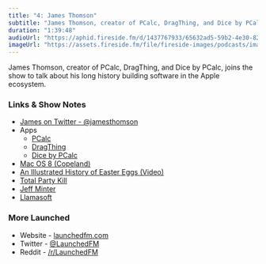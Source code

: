 ```yaml
---
title: "4: James Thomson"
subtitle: "James Thomson, creator of PCalc, DragThing, and Dice by PCalc, joins the show to talk about his long history building software in the Apple ecosystem."
duration: "1:39:48"
audioUrl: "https://aphid.fireside.fm/d/1437767933/65632ad5-59b2-4e30-82d1-13845dce07dd/e78d3405-8392-4106-821f-23a7f1fe9585.mp3"
imageUrl: "https://assets.fireside.fm/file/fireside-images/podcasts/images/6/65632ad5-59b2-4e30-82d1-13845dce07dd/episodes/e/e78d3405-8392-4106-821f-23a7f1fe9585/cover.jpg?v=1"
---
```


<p>James Thomson, creator of PCalc, DragThing, and Dice by PCalc, joins the show to talk about his long history building software in the Apple ecosystem.</p>

<h3>Links &amp; Show Notes</h3>

<ul>
<li><a href="https://twitter.com/jamesthomson" rel="nofollow">James on Twitter - @jamesthomson</a></li>
<li>Apps

<ul>
<li><a href="https://pcalc.com" rel="nofollow">PCalc</a></li>
<li><a href="https://dragthing.com" rel="nofollow">DragThing</a></li>
<li><a href="https://pcalc.com/dice/index.html" rel="nofollow">Dice by PCalc</a></li>
</ul></li>
<li><a href="https://en.wikipedia.org/wiki/Copland_(operating_system)" rel="nofollow">Mac OS 8 (Copeland)</a></li>
<li><a href="https://www.youtube.com/watch?v=fAaqSr-yShc" rel="nofollow">An Illustrated History of Easter Eggs (Video)</a></li>
<li><a href="" rel="nofollow">Total Party Kill</a></li>
<li><a href="https://twitter.com/llamasoft_ox" rel="nofollow">Jeff Minter</a></li>
<li><a href="http://www.minotaurproject.co.uk/frontpage.php" rel="nofollow">Llamasoft</a></li>
</ul>

<h3>More Launched</h3>

<ul>
<li>Website - <a href="https://launchedfm.com" rel="nofollow">launchedfm.com</a></li>
<li>Twitter - <a href="https://twitter.com/launchedfm" rel="nofollow">@LaunchedFM</a></li>
<li>Reddit - <a href="https://www.reddit.com/r/LaunchedFM/" rel="nofollow">/r/LaunchedFM</a></li>
</ul>
